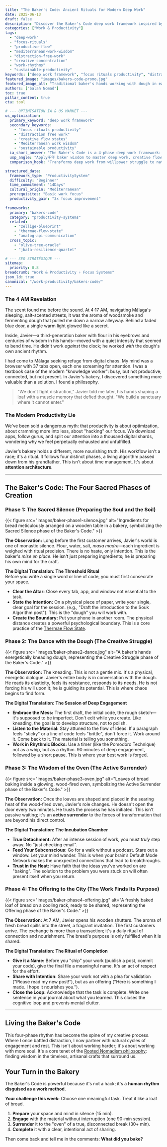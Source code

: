 ```yaml
---
title: "The Baker's Code: Ancient Rituals for Modern Deep Work"
date: 2025-06-13
draft: false
description: "Discover the Baker's Code deep work framework inspired by traditional bakers' rhythms. Master distraction-free focus, creative flow states, and sustainable productivity through time-tested Mediterranean work rituals."
categories: ["Work & Productivity"]
tags: 
  - "deep-work"
  - "focus-rituals"
  - "productive-flow"
  - "mediterranean-work-wisdom"
  - "distraction-free-work"
  - "creative-concentration"
  - "work-rhythms"
  - "sustainable-productivity"
keywords: ["deep work framework", "focus rituals productivity", "distraction free work", "creative flow states", "Mediterranean work wisdom", "sustainable productivity"]
featured_image: "images/bakers-code-promo.jpg"
featured_image_alt: "Traditional baker's hands working with dough in early morning light, symbolizing focused deep work rituals and productive flow states"
authors: ["Salah Nomad"]
toc: true
pillar_content: true
cta: tool

# --- OPTIMISATION IA & US MARKET ---
us_optimization:
  primary_keyword: "deep work framework"
  secondary_keywords:
    - "focus rituals productivity"
    - "distraction free work"
    - "creative flow states"
    - "Mediterranean work wisdom"
    - "sustainable productivity"
  ia_short_answer: "The Baker's Code is a 4-phase deep work framework: Preparation (ingredient gathering), Fermentation (idea incubation), Baking (focused execution), and Cooling (strategic rest) inspired by traditional baker rhythms for sustained creative flow and distraction-free productivity."
  usp_angle: "Apply千年 baker wisdom to master deep work, creative flow, and sustainable focus in distracted digital world"
  comparison_hook: "Transforms deep work from willpower struggle to natural rhythmic practice"

structured_data:
  framework_type: "ProductivitySystem"
  difficulty: "Beginner"
  time_commitment: "14Days"
  cultural_origin: "Mediterranean"
  prerequisites: "Basic work focus"
  productivity_gain: "3x focus improvement"
  
frameworks:
  primary: "bakers-code"
  category: "productivity-systems"
  related:
    - "zellige-blueprint"
    - "thermae-flow-state"
    - "analog-api-communication"
  cross_topic:
    - "olive-tree-oracle"
    - "jbala-resilience-quartet"

# --- SEO STRATÉGIQUE ---
sitemap:
  priority: 0.8
breadcrumb: "Work & Productivity › Focus Systems"
json_ld: true
canonical: "/work-productivity/bakers-code/"
---
```


### The 4 AM Revelation

The scent found me before the sound. At 4:17 AM, navigating Málaga's sleeping, salt-scented streets, it was the aroma of woodsmoke and fermenting dough that pulled me down a narrow alleyway. Behind a faded blue door, a single warm light glowed like a secret.

Inside, Javier—a third-generation baker with flour in his eyebrows and centuries of wisdom in his hands—moved with a quiet intensity that seemed to bend time. He didn't work *against* the clock; he worked *with* the dough's own ancient rhythm.

I had come to Málaga seeking refuge from digital chaos. My mind was a browser with 37 tabs open, each one screaming for attention. I was a textbook case of the modern "knowledge worker": busy, but not productive; connected, but not present. In Javier's bakery, I discovered something more valuable than a solution. I found a philosophy.

> "We don't fight distraction," Javier told me later, his hands shaping a loaf with a muscle memory that defied thought. "We build a sanctuary where it cannot enter."

### The Modern Productivity Lie

We've been sold a dangerous myth: that productivity is about optimization, about cramming more into less, about "hacking" our focus. We download apps, follow gurus, and split our attention into a thousand digital shards, wondering why we feel perpetually exhausted and unfulfilled.

Javier’s bakery holds a different, more nourishing truth. His workflow isn't a race; it's a ritual. It follows four distinct phases, a living algorithm passed down from his grandfather. This isn't about time management. It's about **attention architecture**.

---

## The Baker's Code: The Four Sacred Phases of Creation

### Phase 1: The Sacred Silence (Preparing the Soul and the Soil)

{{< figure src="images/baker-phase1-silence.jpg" alt="Ingredients for bread meticulously arranged on a wooden table in a bakery, symbolizing the Sacred Silence phase of the Baker's Code." >}}

**The Observation:** Long before the first customer arrives, Javier's world is one of monastic silence. Flour, water, salt, *masa madre*—each ingredient is weighed with ritual precision. There is no haste, only intention. This is the baker's *mise en place*. He isn't just preparing ingredients; he is preparing his own mind for the craft.

**The Digital Translation: The Threshold Ritual**  
Before you write a single word or line of code, you must first consecrate your space.
- **Clear the Altar:** Close every tab, app, and window not essential to the task.
- **State the Intention:** On a physical piece of paper, write your single, clear goal for the session. (e.g., "Draft the introduction to the Souk Algorithm post"). This is the "dough" you will work with.
- **Create the Boundary:** Put your phone in another room. The physical distance creates a powerful psychological boundary. This is a core practice of the [Thermae Flow State](/work-productivity/thermae-flow-state-deep-work/).

### Phase 2: The Dance with the Dough (The Creative Struggle)

{{< figure src="images/baker-phase2-dance.jpg" alt="A baker's hands energetically kneading dough, representing the Creative Struggle phase of the Baker's Code." >}}

**The Observation:** The kneading. This is not a gentle mix. It's a physical, energetic dialogue. Javier's entire body is in conversation with the dough. He reads its elasticity, feels its resistance, responds to its needs. He is not forcing his will upon it; he is guiding its potential. This is where chaos begins to find form.

**The Digital Translation: The Session of Deep Engagement**
- **Embrace the Mess:** The first draft, the initial code, the rough sketch—it's supposed to be imperfect. Don't edit while you create. Like kneading, the goal is to develop structure, not to polish.
- **Listen to the Material:** Stay attuned to the flow of ideas. If a paragraph feels "sticky" or a line of code feels "brittle", don't force it. Work around it. Come back to it. The material is telling you something.
- **Work in Rhythmic Blocks:** Use a timer (like the Pomodoro Technique) not as a whip, but as a rhythm. 90 minutes of deep engagement, followed by a short pause. This is where your best work is forged.

### Phase 3: The Wisdom of the Oven (The Active Surrender)

{{< figure src="images/baker-phase3-oven.jpg" alt="Loaves of bread baking inside a glowing, wood-fired oven, symbolizing the Active Surrender phase of the Baker's Code." >}}

**The Observation:** Once the loaves are shaped and placed in the searing heat of the wood-fired oven, Javier's role changes. He doesn't open the door every two minutes. He trusts the process he has initiated. This isn't passive waiting; it's an **active surrender** to the forces of transformation that are beyond his direct control.

**The Digital Translation: The Incubation Chamber**
- **True Detachment:** After an intense session of work, you must *truly* step away. No "just checking email".
- **Feed Your Subconscious:** Go for a walk without a podcast. Stare out a window. Let your mind wander. This is when your brain’s Default Mode Network makes the unexpected connections that lead to breakthroughs.
- **Trust in the Heat:** Have faith that the ideas you've worked on are "baking". The solution to the problem you were stuck on will often present itself when you return.

### Phase 4: The Offering to the City (The Work Finds Its Purpose)

{{< figure src="images/baker-phase4-offering.jpg" alt="A freshly baked loaf of bread on a cooling rack, ready to be shared, representing the Offering phase of the Baker's Code." >}}

**The Observation:** At 7 AM, Javier opens his wooden shutters. The aroma of fresh bread spills into the street, a fragrant invitation. The first customers arrive. The exchange is more than a transaction; it's a daily ritual of connection and nourishment. The bread's purpose is only fulfilled when it is shared.

**The Digital Translation: The Ritual of Completion**
- **Give it a Name:** Before you "ship" your work (publish a post, commit your code), give the final file a meaningful name. It's an act of respect for the effort.
- **Share with Intention:** Share your work not with a plea for validation ("Please read my new post!"), but as an offering ("Here is something I made. I hope it nourishes you.").
- **Close the Loop:** Acknowledge that the task is complete. Write one sentence in your journal about what you learned. This closes the cognitive loop and prevents mental clutter.

---

## Living the Baker's Code

This four-phase rhythm has become the spine of my creative process. Where I once battled distraction, I now partner with natural cycles of engagement and rest. This isn't about working harder; it's about working with more soul. It's a core tenet of the [Rooted Nomadism philosophy](/stories-wisdom/rooted-nomadism-philosophy/): finding wisdom in the timeless, artisanal crafts that surround us.

## Your Turn in the Bakery

The Baker's Code is powerful because it's not a hack; it's a **human rhythm disguised as a work method**.

**Your challenge this week:** Choose one meaningful task. Treat it like a loaf of bread.

1.  **Prepare** your space and mind in silence (15 min).
2.  **Engage** with the material without interruption (one 90-min session).
3.  **Surrender** it to the "oven" of a true, disconnected break (30+ min).
4.  **Complete** it with a clear, intentional act of sharing.

Then come back and tell me in the comments: **What did you bake?**